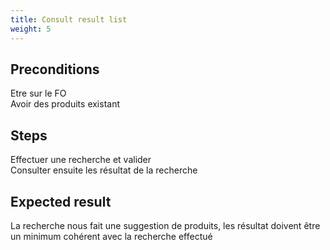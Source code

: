 ```yaml
---
title: Consult result list
weight: 5
---
```


## Preconditions

Etre sur le FO\
Avoir des produits existant
## Steps

Effectuer une recherche et valider\
Consulter ensuite les résultat de la recherche

## Expected result

La recherche nous fait une suggestion de produits, les résultat doivent être un minimum cohérent avec la recherche effectué

